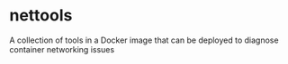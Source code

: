 # nettools
A collection of tools in a Docker image that can be deployed to diagnose container networking issues
